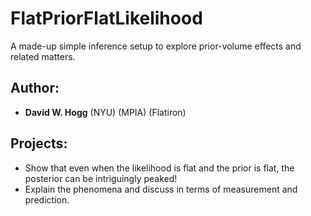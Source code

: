 # FlatPriorFlatLikelihood
A made-up simple inference setup to explore prior-volume effects and related matters.

## Author:
- **David W. Hogg** (NYU) (MPIA) (Flatiron)

## Projects:
- Show that even when the likelihood is flat and the prior is flat, the posterior can be intriguingly peaked!
- Explain the phenomena and discuss in terms of measurement and prediction.
